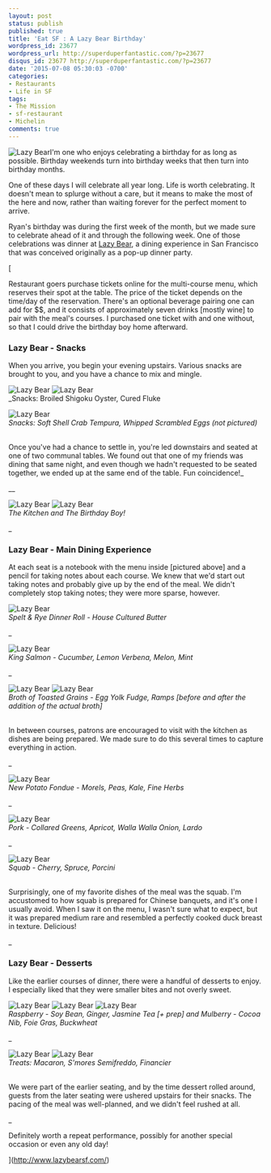 ```yaml
---
layout: post
status: publish
published: true
title: 'Eat SF : A Lazy Bear Birthday'
wordpress_id: 23677
wordpress_url: http://superduperfantastic.com/?p=23677
disqus_id: 23677 http://superduperfantastic.com/?p=23677
date: '2015-07-08 05:30:03 -0700'
categories:
- Restaurants
- Life in SF
tags:
- The Mission
- sf-restaurant
- Michelin
comments: true
---
```

![Lazy Bear](https://farm1.staticflickr.com/428/18822120268_fc1eb5afe3.jpg)I'm one who enjoys celebrating a birthday for as long as possible. Birthday weekends turn into birthday weeks that then turn into birthday months.

One of these days I will celebrate all year long. Life is worth celebrating. It doesn't mean to splurge without a care, but it means to make the most of the here and now, rather than waiting forever for the perfect moment to arrive.

Ryan's birthday was during the first week of the month, but we made sure to celebrate ahead of it and through the following week. One of those celebrations was dinner at [Lazy Bear</a>, a dining experience in San Francisco that was conceived originally as a pop-up dinner party.](http://www.lazybearsf.com/)

[

Restaurant goers purchase tickets online for the multi-course menu, which reserves their spot at the table. The price of the ticket depends on the time/day of the reservation. There's an optional beverage pairing one can add for $$, and it consists of approximately seven drinks [mostly wine] to pair with the meal's courses. I purchased one ticket with and one without, so that I could drive the birthday boy home afterward.

### Lazy Bear - Snacks</h3>  
When you arrive, you begin your evening upstairs. Various snacks are brought to you, and you have a chance to mix and mingle.

![Lazy Bear](https://farm1.staticflickr.com/545/19004247162_f9714d9b83.jpg) ![Lazy Bear](https://farm1.staticflickr.com/430/18387219454_00c6977eb2.jpg)  
_Snacks: Broiled Shigoku Oyster, Cured Fluke</em>  

![Lazy Bear](https://farm4.staticflickr.com/3761/19009789835_4e28d42137_c.jpg)  
_Snacks: Soft Shell Crab Tempura, Whipped Scrambled Eggs (not pictured)</em></p>  
Once you've had a chance to settle in, you're led downstairs and seated at one of two communal tables. We found out that one of my friends was dining that same night, and even though we hadn't requested to be seated together, we ended up at the same end of the table. Fun coincidence!__

__

![Lazy Bear](https://farm4.staticflickr.com/3748/18894448314_3bac73d423.jpg) ![Lazy Bear](https://farm1.staticflickr.com/527/19490850256_f58459fd8f.jpg)  
_The Kitchen and The Birthday Boy!</em></p>_

_

### Lazy Bear - Main Dining Experience</h3>  
At each seat is a notebook with the menu inside [pictured above] and a pencil for taking notes about each course. We knew that we'd start out taking notes and probably give up by the end of the meal. We didn't completely stop taking notes; they were more sparse, however.

![Lazy Bear](https://farm1.staticflickr.com/374/18389103443_b571e6312c_c.jpg)  
_Spelt & Rye Dinner Roll - House Cultured Butter</em></p>_

_

![Lazy Bear](https://farm1.staticflickr.com/492/19012862481_77b797244e_c.jpg)  
_King Salmon - Cucumber, Lemon Verbena, Melon, Mint</em></p>_

_

![Lazy Bear](https://farm1.staticflickr.com/460/19012875381_4671231367.jpg) ![Lazy Bear](https://farm1.staticflickr.com/313/18389136113_06d357e829.jpg)  
_Broth of Toasted Grains - Egg Yolk Fudge, Ramps [before and after the addition of the actual broth]</em></p>  
In between courses, patrons are encouraged to visit with the kitchen as dishes are being prepared. We made sure to do this several times to capture everything in action._

_

![Lazy Bear](https://farm1.staticflickr.com/479/18822179678_6bc1b72152_c.jpg)  
_New Potato Fondue - Morels, Peas, Kale, Fine Herbs</em></p>_

_

![Lazy Bear](https://farm1.staticflickr.com/492/18983623026_80b97c75f9_c.jpg)  
_Pork - Collared Greens, Apricot, Walla Walla Onion, Lardo</em></p>_

_

![Lazy Bear](https://farm1.staticflickr.com/486/18983643416_8c371b3b77_c.jpg)  
_Squab - Cherry, Spruce, Porcini</em></p>  
Surprisingly, one of my favorite dishes of the meal was the squab. I'm accustomed to how squab is prepared for Chinese banquets, and it's one I usually avoid. When I saw it on the menu, I wasn't sure what to expect, but it was prepared medium rare and resembled a perfectly cooked duck breast in texture. Delicious!_

_

### Lazy Bear - Desserts</h3>  
Like the earlier courses of dinner, there were a handful of desserts to enjoy. I especially liked that they were smaller bites and not overly sweet.

![Lazy Bear](https://farm1.staticflickr.com/329/18389202363_c0b8a1f7c3.jpg) ![Lazy Bear](https://farm1.staticflickr.com/397/18823689279_307f9b27e5.jpg) ![Lazy Bear](https://farm1.staticflickr.com/276/18823695209_6fd861a3ef.jpg)  
_Raspberry - Soy Bean, Ginger, Jasmine Tea [+ prep] and Mulberry - Cocoa Nib, Foie Gras, Buckwheat</em></p>_

_

![Lazy Bear](https://farm1.staticflickr.com/449/18822218630_feb21f8a45.jpg) ![Lazy Bear](https://farm4.staticflickr.com/3771/18387363804_8709e32f16.jpg)  
_Treats: Macaron, S'mores Semifreddo, Financier</em></p>  
We were part of the earlier seating, and by the time dessert rolled around, guests from the later seating were ushered upstairs for their snacks. The pacing of the meal was well-planned, and we didn't feel rushed at all._

_

Definitely worth a repeat performance, possibly for another special occasion or even any old day!

](http://www.lazybearsf.com/)